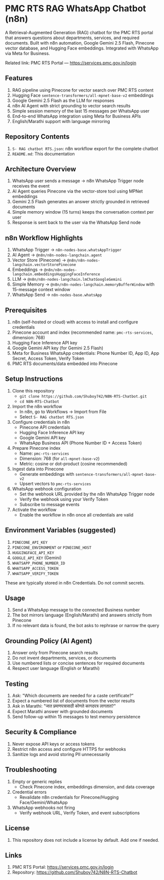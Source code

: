 # PMC RTS RAG WhatsApp Chatbot (n8n)

A Retrieval-Augmented Generation (RAG) chatbot for the PMC RTS portal that answers questions about departments, services, and required documents. Built with n8n automation, Google Gemini 2.5 Flash, Pinecone vector database, and Hugging Face embeddings. Integrated with WhatsApp via Meta for Business.

Related link: PMC RTS Portal — https://services.pmc.gov.in/login

## Features

1. RAG pipeline using Pinecone for vector search over PMC RTS content
2. Hugging Face `sentence-transformers/all-mpnet-base-v2` embeddings
3. Google Gemini 2.5 Flash as the LLM for responses
4. n8n AI Agent with strict grounding to vector search results
5. Simple session memory of the last 15 messages per WhatsApp user
6. End-to-end WhatsApp integration using Meta for Business APIs
7. English/Marathi support with language mirroring

## Repository Contents

1. `S- RAG chatbot RTS.json`: n8n workflow export for the complete chatbot
2. `README.md`: This documentation

## Architecture Overview

1. WhatsApp user sends a message → n8n WhatsApp Trigger node receives the event
2. AI Agent queries Pinecone via the vector-store tool using MPNet embeddings
3. Gemini 2.5 Flash generates an answer strictly grounded in retrieved documents
4. Simple memory window (15 turns) keeps the conversation context per user
5. Response is sent back to the user via the WhatsApp Send node

## n8n Workflow Highlights

1. WhatsApp Trigger → `n8n-nodes-base.whatsAppTrigger`
2. AI Agent → `@n8n/n8n-nodes-langchain.agent`
3. Vector Store (Pinecone) → `@n8n/n8n-nodes-langchain.vectorStorePinecone`
4. Embeddings → `@n8n/n8n-nodes-langchain.embeddingsHuggingFaceInference`
5. LLM → `@n8n/n8n-nodes-langchain.lmChatGoogleGemini`
6. Simple Memory → `@n8n/n8n-nodes-langchain.memoryBufferWindow` with 15-message context window
7. WhatsApp Send → `n8n-nodes-base.whatsApp`

## Prerequisites

1. n8n (self-hosted or cloud) with access to install and configure credentials
2. Pinecone account and index (recommended name: `pmc-rts-services`, dimension: 768)
3. Hugging Face Inference API key
4. Google Gemini API key (for Gemini 2.5 Flash)
5. Meta for Business WhatsApp credentials: Phone Number ID, App ID, App Secret, Access Token, Verify Token
6. PMC RTS documents/data embedded into Pinecone

## Setup Instructions

1. Clone this repository
   - `git clone https://github.com/Shuboy742/N8N-RTS-Chatbot.git`
   - `cd N8N-RTS-Chatbot`
2. Import the n8n workflow
   - In n8n, go to Workflows → Import from File
   - Select `S- RAG chatbot RTS.json`
3. Configure credentials in n8n
   - Pinecone API credentials
   - Hugging Face Inference API key
   - Google Gemini API key
   - WhatsApp Business API (Phone Number ID + Access Token)
4. Prepare Pinecone index
   - Name: `pmc-rts-services`
   - Dimension: 768 (for `all-mpnet-base-v2`)
   - Metric: cosine or dot-product (cosine recommended)
5. Ingest data into Pinecone
   - Generate embeddings with `sentence-transformers/all-mpnet-base-v2`
   - Upsert vectors to `pmc-rts-services`
6. WhatsApp webhook configuration
   - Set the webhook URL provided by the n8n WhatsApp Trigger node
   - Verify the webhook using your Verify Token
   - Subscribe to message events
7. Activate the workflow
   - Enable the workflow in n8n once all credentials are valid

## Environment Variables (suggested)

1. `PINECONE_API_KEY`
2. `PINECONE_ENVIRONMENT` or `PINECONE_HOST`
3. `HUGGINGFACE_API_KEY`
4. `GOOGLE_API_KEY` (Gemini)
5. `WHATSAPP_PHONE_NUMBER_ID`
6. `WHATSAPP_ACCESS_TOKEN`
7. `WHATSAPP_VERIFY_TOKEN`

These are typically stored in n8n Credentials. Do not commit secrets.

## Usage

1. Send a WhatsApp message to the connected Business number
2. The bot mirrors language (English/Marathi) and answers strictly from Pinecone
3. If no relevant data is found, the bot asks to rephrase or narrow the query

## Grounding Policy (AI Agent)

1. Answer only from Pinecone search results
2. Do not invent departments, services, or documents
3. Use numbered lists or concise sentences for required documents
4. Respect user language (English or Marathi)

## Testing

1. Ask: "Which documents are needed for a caste certificate?"
2. Expect a numbered list of documents from the vector results
3. Ask in Marathi: "जात प्रमाणपत्रासाठी कोणते कागदपत्र लागतात?"
4. Expect Marathi answer with grounded documents
5. Send follow-up within 15 messages to test memory persistence

## Security & Compliance

1. Never expose API keys or access tokens
2. Restrict n8n access and configure HTTPS for webhooks
3. Sanitize logs and avoid storing PII unnecessarily

## Troubleshooting

1. Empty or generic replies
   - Check Pinecone index, embeddings dimension, and data coverage
2. Credential errors
   - Revalidate n8n credentials for Pinecone/Hugging Face/Gemini/WhatsApp
3. WhatsApp webhooks not firing
   - Verify webhook URL, Verify Token, and event subscriptions

## License

1. This repository does not include a license by default. Add one if needed.

## Links

1. PMC RTS Portal: https://services.pmc.gov.in/login
2. Repository: https://github.com/Shuboy742/N8N-RTS-Chatbot
